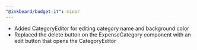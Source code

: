 ```yaml
---
"@inkbeard/budget-it": minor
---
```


- Added CategoryEditor for editing category name and background color
- Replaced the delete button on the ExpenseCategory component with an edit button that opens the CategoryEditor
